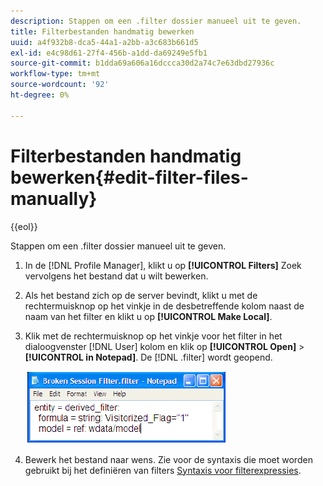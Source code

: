 ```yaml
---
description: Stappen om een .filter dossier manueel uit te geven.
title: Filterbestanden handmatig bewerken
uuid: a4f932b8-dca5-44a1-a2bb-a3c683b661d5
exl-id: e4c98d61-27f4-456b-a1dd-da69249e5fb1
source-git-commit: b1dda69a606a16dccca30d2a74c7e63dbd27936c
workflow-type: tm+mt
source-wordcount: '92'
ht-degree: 0%

---
```


# Filterbestanden handmatig bewerken{#edit-filter-files-manually}

{{eol}}

Stappen om een .filter dossier manueel uit te geven.

1. In de [!DNL Profile Manager], klikt u op **[!UICONTROL Filters]** Zoek vervolgens het bestand dat u wilt bewerken.
1. Als het bestand zich op de server bevindt, klikt u met de rechtermuisknop op het vinkje in de desbetreffende kolom naast de naam van het filter en klikt u op **[!UICONTROL Make Local]**.
1. Klik met de rechtermuisknop op het vinkje voor het filter in het dialoogvenster [!DNL User] kolom en klik op **[!UICONTROL Open]** > **[!UICONTROL in Notepad]**. De [!DNL .filter] wordt geopend.

   ![](assets/filter_manualEdit.png)

1. Bewerk het bestand naar wens. Zie voor de syntaxis die moet worden gebruikt bij het definiëren van filters [Syntaxis voor filterexpressies](../../../../home/c-get-started/c-qry-lang-syntx/c-syntx-fltr-exp.md#concept-72f2563f809747a2a3cff7ec72462a15).
